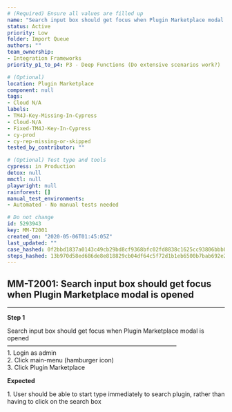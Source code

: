 ```yaml
---
# (Required) Ensure all values are filled up
name: "Search input box should get focus when Plugin Marketplace modal is opened"
status: Active
priority: Low
folder: Import Queue
authors: ""
team_ownership: 
- Integration Frameworks
priority_p1_to_p4: P3 - Deep Functions (Do extensive scenarios work?)

# (Optional)
location: Plugin Marketplace
component: null
tags: 
- Cloud N/A
labels: 
- TM4J-Key-Missing-In-Cypress
- Cloud-N/A
- Fixed-TM4J-Key-In-Cypress
- cy-prod
- cy-rep-missing-or-skipped
tested_by_contributor: ""

# (Optional) Test type and tools
cypress: in Production
detox: null
mmctl: null
playwright: null
rainforest: []
manual_test_environments: 
- Automated - No manual tests needed

# Do not change
id: 5293943
key: MM-T2001
created_on: "2020-05-06T01:45:05Z"
last_updated: ""
case_hashed: 0f2bbd1837a0143c49cb29bd8cf9368bfc02fd8838c1625cc93806bbb81a05c1839441b79ef8126eb1a31a9ba9257919
steps_hashed: 13b970d58ed686de8e818829cb04df64c5f72d1b1eb6500b7bab692e23f060f3a6c67e24512b26bdbf58a30f7ce0e551
---
```


<!-- (Auto-generated) Based on frontmatter's "key" and "name" -->

## MM-T2001: Search input box should get focus when Plugin Marketplace modal is opened

---

**Step 1**

Search input box should get focus when Plugin Marketplace modal is opened\
————————————————————————————\
1\. Login as admin\
2\. Click main-menu (hamburger icon)\
3\. Click Plugin Marketplace

**Expected**

1\. User should be able to start type immediately to search plugin, rather than having to click on the search box
